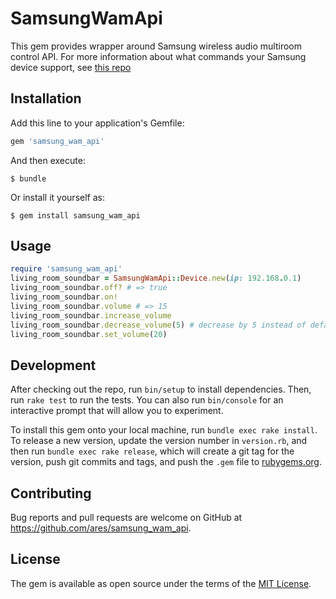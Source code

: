 # SamsungWamApi

This gem provides wrapper around Samsung wireless audio multiroom control API. For more information about what commands your Samsung device support, see [this repo](https://github.com/bacl/WAM_API_DOC)

## Installation

Add this line to your application's Gemfile:

```ruby
gem 'samsung_wam_api'
```

And then execute:

    $ bundle

Or install it yourself as:

    $ gem install samsung_wam_api

## Usage

```ruby
require 'samsung_wam_api'
living_room_soundbar = SamsungWamApi::Device.new(ip: 192.168.0.1)
living_room_soundbar.off? # => true
living_room_soundbar.on!
living_room_soundbar.volume # => 15
living_room_soundbar.increase_volume
living_room_soundbar.decrease_volume(5) # decrease by 5 instead of default 1
living_room_soundbar.set_volume(20)

```

## Development

After checking out the repo, run `bin/setup` to install dependencies. Then, run `rake test` to run the tests. You can also run `bin/console` for an interactive prompt that will allow you to experiment.

To install this gem onto your local machine, run `bundle exec rake install`. To release a new version, update the version number in `version.rb`, and then run `bundle exec rake release`, which will create a git tag for the version, push git commits and tags, and push the `.gem` file to [rubygems.org](https://rubygems.org).

## Contributing

Bug reports and pull requests are welcome on GitHub at https://github.com/ares/samsung_wam_api.


## License

The gem is available as open source under the terms of the [MIT License](http://opensource.org/licenses/MIT).

